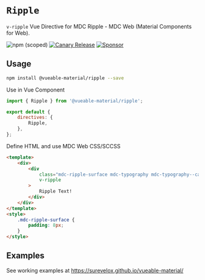 # `Ripple`

`v-ripple` Vue Directive for MDC Ripple - MDC Web (Material Components for Web).

![npm (scoped)](https://img.shields.io/npm/v/@vueable-material/ripple)
[![Canary Release](https://github.com/surevelox/vueable-material/actions/workflows/canary-release.yml/badge.svg)](https://github.com/surevelox/vueable-material/actions/workflows/canary-release.yml)
[![Sponsor](https://img.shields.io/badge/Sponsor-%E2%9D%A4-ff69b4)](https://github.com/sponsors/surevelox)

## Usage

```bash
npm install @vueable-material/ripple --save
```

Use in Vue Component

```javascript
import { Ripple } from '@vueable-material/ripple';

export default {
    directives: {
        Ripple,
    },
};
```

Define HTML and use MDC Web CSS/SCCSS

```html
<template>
    <div>
        <div
            class="mdc-ripple-surface mdc-typography mdc-typography--caption"
            v-ripple
        >
            Ripple Text!
        </div>
    </div>
</template>
<style>
    .mdc-ripple-surface {
        padding: 8px;
    }
</style>
```

## Examples

See working examples at https://surevelox.github.io/vueable-material/
